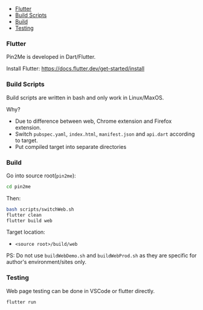 <!-- TOC -->

- [Flutter](#flutter)
- [Build Scripts](#build-scripts)
- [Build](#build)
- [Testing](#testing)

<!-- /TOC -->

### Flutter

Pin2Me is developed in Dart/Flutter.

Install Flutter: https://docs.flutter.dev/get-started/install

### Build Scripts

Build scripts are written in bash and only work in Linux/MaxOS.

Why?
- Due to difference between web, Chrome extension and Firefox extension.
- Switch `pubspec.yaml`, `index.html`, `manifest.json` and `api.dart` according to target.
- Put compiled target into separate directories

### Build
Go into source root(`pin2me`):

```sh
cd pin2me
```

Then:

```sh
bash scripts/switchWeb.sh
flutter clean
flutter build web
```

Target location:
- `<source root>/build/web`

PS: Do not use `buildWebDemo.sh` and `buildWebProd.sh` as they are specific for author's environment/sites only.

### Testing

Web page testing can be done in VSCode or flutter directly.

```sh
flutter run
```